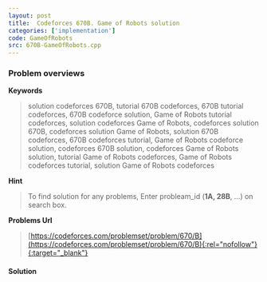 ```yaml
---
layout: post
title:  Codeforces 670B. Game of Robots solution
categories: ['implementation']
code: GameOfRobots
src: 670B-GameOfRobots.cpp
---
```

### **Problem overviews**

**Keywords**
> solution codeforces 670B, tutorial 670B codeforces, 670B tutorial codeforces, 670B codeforce solution, Game of Robots tutorial codeforces, solution codeforces Game of Robots, codeforces solution 670B, codeforces solution Game of Robots, solution 670B codeforces, 670B codeforces tutorial, Game of Robots codeforce solution, codeforces 670B solution, codeforces Game of Robots solution, tutorial Game of Robots codeforces, Game of Robots codeforces tutorial, solution Game of Robots codeforces

**Hint**
> To find solution for any problems, Enter probleam_id (**1A, 28B**, ...) on search box. 

**Problems Url**
> [https://codeforces.com/problemset/problem/670/B](https://codeforces.com/problemset/problem/670/B){:rel="nofollow"}{:target="_blank"}

#### **Solution**



